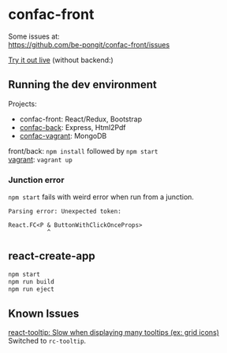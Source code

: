 confac-front
============

Some issues at:  
https://github.com/be-pongit/confac-front/issues

[Try it out live][demo] (without backend:)

Running the dev environment
---------------------------

Projects:

- confac-front: React/Redux, Bootstrap
- [confac-back][confac-back]: Express, Html2Pdf
- [confac-vagrant][confac-vagrant]: MongoDB

front/back: `npm install` followed by `npm start`  
[vagrant][vagrant]: `vagrant up`

### Junction error

`npm start` fails with weird error when run from a junction.

```text
Parsing error: Unexpected token:

React.FC<P & ButtonWithClickOnceProps>
           ^
```


react-create-app
----------------

```bash
npm start
npm run build
npm run eject
```


Known Issues
------------

[react-tooltip: Slow when displaying many tooltips (ex: grid icons)](https://github.com/wwayne/react-tooltip/issues/334)  
Switched to `rc-tooltip`.



[confac-back]: https://github.com/be-pongit/confac-back
[confac-vagrant]: https://github.com/be-pongit/confac-vagrant
[vagrant]: https://www.vagrantup.com/
[demo]: https://pongit.be/assets/confac-demo/index.html
